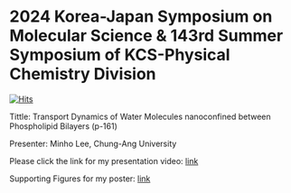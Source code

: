# 2024 Korea-Japan Symposium on Molecular Science & 143rd Summer Symposium of KCS-Physical Chemistry Division

[![Hits](https://hits.seeyoufarm.com/api/count/incr/badge.svg?url=https%3A%2F%2Fgithub.com%2Fthereexist%2F2024_physical_chemistry_summer_symposium&count_bg=%2379C83D&title_bg=%23555555&icon=&icon_color=%23E7E7E7&title=hits&edge_flat=false)](https://hits.seeyoufarm.com)

Tittle: Transport Dynamics of Water Molecules nanoconfined between Phospholipid Bilayers (p-161)

Presenter: Minho Lee, Chung-Ang University



Please click the link for my presentation video: [link](https://youtu.be/-wTDFtCeUnA)


Supporting Figures for my poster: [link](https://github.com/thereexist/2024_physical_chemistry_summer_symposium/blob/main/Supporting_figures.pdf)


